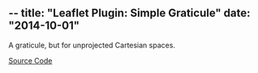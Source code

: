 --
title: "Leaflet Plugin: Simple Graticule"
date: "2014-10-01"
---
A graticule, but for unprojected Cartesian spaces.

[Source Code](https://github.com/ablakey/Leaflet.SimpleGraticule)
